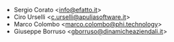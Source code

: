 - Sergio Corato \<<info@efatto.it>\>
- Ciro Urselli \<<c.urselli@apuliasoftware.it>\>
- Marco Colombo \<<marco.colombo@phi.technology>\>
- Giuseppe Borruso \<<gborruso@dinamicheaziendali.it>\>
